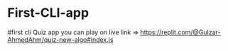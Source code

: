 # First-CLI-app
#first cli Quiz app   you can play on live link => https://replit.com/@Gulzar-AhmedAhm/quiz-new-algo#index.js
